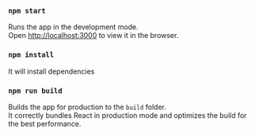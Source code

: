

### `npm start`

Runs the app in the development mode.\
Open [http://localhost:3000](http://localhost:3000) to view it in the browser.


### `npm install`

It will install dependencies

### `npm run build`

Builds the app for production to the `build` folder.\
It correctly bundles React in production mode and optimizes the build for the best performance.



